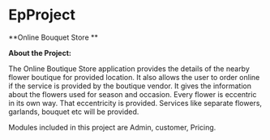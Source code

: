 # EpProject

**Online Bouquet Store	**



**About the Project:**


The Online Boutique Store application provides the details of the nearby flower boutique for provided location. It also allows the user to order online if the service is provided by the boutique vendor.
It gives the information about the flowers used for season and occasion. Every flower is eccentric in its own way. That eccentricity is provided.  Services like separate flowers, garlands, bouquet etc will be provided.


Modules included in this project are Admin, customer, Pricing.
